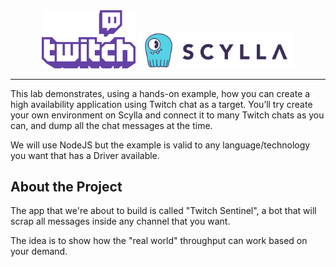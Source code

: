 
<div style="text-align:center;">
    <img src="./images/twitch-logo.png" width="150">
    <img src="./images/scylla-logo.png" width="250">
</div>


---

This lab demonstrates, using a hands-on example, how you can create a high availability application using Twitch chat as a target. You’ll try create your own environment on Scylla and connect it to many Twitch chats as you can, and dump all the chat messages at the time.

We will use NodeJS but the example is valid to any language/technology you want that has a Driver available.


## About the Project

The app that we're about to build is called "Twitch Sentinel", a bot that will scrap all messages inside any channel that you want.

The idea is to show how the "real world" throughput can work based on your demand.

